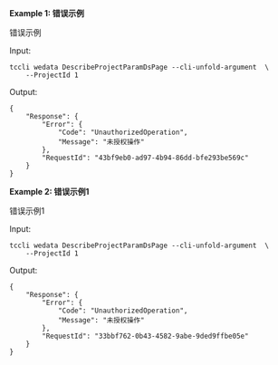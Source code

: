 **Example 1: 错误示例**

错误示例

Input: 

```
tccli wedata DescribeProjectParamDsPage --cli-unfold-argument  \
    --ProjectId 1
```

Output: 
```
{
    "Response": {
        "Error": {
            "Code": "UnauthorizedOperation",
            "Message": "未授权操作"
        },
        "RequestId": "43bf9eb0-ad97-4b94-86dd-bfe293be569c"
    }
}
```

**Example 2: 错误示例1**

错误示例1

Input: 

```
tccli wedata DescribeProjectParamDsPage --cli-unfold-argument  \
    --ProjectId 1
```

Output: 
```
{
    "Response": {
        "Error": {
            "Code": "UnauthorizedOperation",
            "Message": "未授权操作"
        },
        "RequestId": "33bbf762-0b43-4582-9abe-9ded9ffbe05e"
    }
}
```

